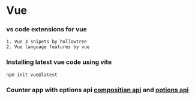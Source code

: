 # Vue 

### vs code extensions for vue
    
    1. Vue 3 snipets by hollowtree
    2. Vue language features by vue
   
### Installing latest vue code using vite
    npm init vue@latest

### Counter app with options api 	[compositian api](./Readme/composition-api.md) and [options api](./Readme/composition-api.md) 
